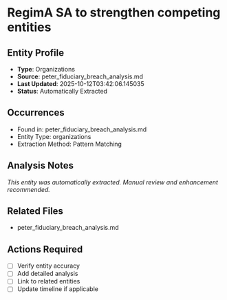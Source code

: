 # RegimA SA to strengthen competing entities

## Entity Profile
- **Type**: Organizations
- **Source**: peter_fiduciary_breach_analysis.md
- **Last Updated**: 2025-10-12T03:42:06.145035
- **Status**: Automatically Extracted

## Occurrences
- Found in: peter_fiduciary_breach_analysis.md
- Entity Type: organizations
- Extraction Method: Pattern Matching

## Analysis Notes
*This entity was automatically extracted. Manual review and enhancement recommended.*

## Related Files
- peter_fiduciary_breach_analysis.md

## Actions Required
- [ ] Verify entity accuracy
- [ ] Add detailed analysis
- [ ] Link to related entities
- [ ] Update timeline if applicable
